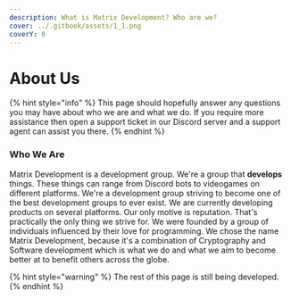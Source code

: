 ```yaml
---
description: What is Matrix Development? Who are we?
cover: ../.gitbook/assets/1_1.png
coverY: 0
---
```


# About Us

{% hint style="info" %}
This page should hopefully answer any questions you may have about who we are and what we do. If you require more assistance then open a support ticket in our Discord server and a support agent can assist you there.
{% endhint %}

### Who We Are

Matrix Development is a development group. We're a group that **develops** things. These things can range from Discord bots to videogames on different platforms. We're a development group striving to become one of the best development groups to ever exist. We are currently developing products on several platforms. Our only motive is reputation. That's practically the only thing we strive for. We were founded by a group of individuals influenced by their love for programming. We chose the name Matrix Development, because it's a combination of Cryptography and Software development which is what we do and what we aim to become better at to benefit others across the globe.

{% hint style="warning" %}
The rest of this page is still being developed.
{% endhint %}
